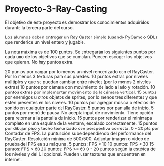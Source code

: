 # Proyecto-3-Ray-Casting

El objetivo de éste proyecto es demostrar los conocimientos adquiridos durante la tercera parte del curso.

Los alumnos deben entregar un Ray Caster simple (usando PyGame o SDL) que renderice un nivel entero y jugable.

La nota máxima es de 100 puntos. Se entregarán los siguientes puntos por cada uno de los objetivos que se cumplan. Pueden escoger los objetivos que quieran. No hay puntos extra.

20 puntos por cargar por lo menos un nivel renderizado con el RayCaster.
Por lo menos 3 texturas para sus paredes.
10 puntos extras por niveles múltiples y que se puedan cambiar entre niveles (por lo menos 2 niveles extras)
10 puntos por cámara con movimiento de lado a lado y rotación.
10 puntos extras por implementar movimiento de la cámara vertical.
15 puntos por enemigos u otros objetos de sprites, por lo menos tres diferentes y que estén presentes en los niveles.
10 puntos por agregar música o efectos de sonido en cualquier parte del RayCaster.
5 puntos por pantalla de inicio.
5 puntos por menú de pausa.
No acepta input de movimiento.
Tiene opción para retornar a la pantalla de inicio.
15 puntos por renderizar el minimapa completo en una esquina de la ventana, escalado correctamente.
15 puntos por dibujar piso y techo texturizado con perspectiva correcta.
0 - 20 pts por Contador de FPS.
La puntuación sube dependiendo del performance del RayCaster. Resolución mínima de 500x500.
Adjuntar imagen o video de prueba del FPS en su máquina.
5 puntos: FPS < 10
10 puntos: FPS < 30
15 puntos: FPS < 60
20 puntos: FPS >= 60
0 - 20 puntos según la estética de los niveles y del UI opcional.
Pueden usar texturas que encuentren en internet.
